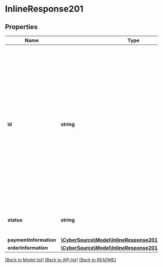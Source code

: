 # InlineResponse201

## Properties
Name | Type | Description | Notes
------------ | ------------- | ------------- | -------------
**id** | **string** | An unique identification number generated by Cybersource to identify the submitted request. Returned by all services. It is also appended to the endpoint of the resource. On incremental authorizations, this value with be the same as the identification number returned in the original authorization response. | [optional] 
**status** | **string** | The status of the request.  Possible values:  - COMPLETED | [optional] 
**paymentInformation** | [**\CyberSource\Model\InlineResponse201PaymentInformation**](InlineResponse201PaymentInformation.md) |  | [optional] 
**orderInformation** | [**\CyberSource\Model\InlineResponse201OrderInformation**](InlineResponse201OrderInformation.md) |  | [optional] 

[[Back to Model list]](../README.md#documentation-for-models) [[Back to API list]](../README.md#documentation-for-api-endpoints) [[Back to README]](../README.md)



